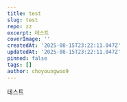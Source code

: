 ```yaml
---
title: test
slug: test
repo: zz
excerpt: 테스트
coverImage: ''
createdAt: '2025-08-15T23:22:11.047Z'
updatedAt: '2025-08-15T23:22:11.047Z'
pinned: false
tags: []
author: choyoungwoo9
---
```

테스트
